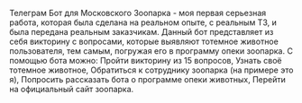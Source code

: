 Телеграм Бот для Московского Зоопарка - моя первая серьезная работа, которая была сделана на реальном опыте, с реальным ТЗ, и была передана реальным заказчикам.
Данный бот представляет из себя викторину с вопросами, которые выявляют тотемное животное пользователя, тем самым, погружая его в программу опеки зоопарка.
С помощью бота можно: Пройти викторину из 15 вопросов, Узнать своё тотемное животное, Обратиться к сотруднику зоопарка (на примере это я), Попросить рассказать бота о программе опеки животных, Перейти на официальный сайт зоопарка.
